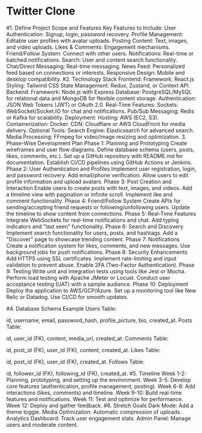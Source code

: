 # Twitter Clone

#1. Define Project Scope and Features
Key Features to Include:
User Authentication: Signup, login, password recovery.
Profile Management: Editable user profiles with avatar uploads.
Posting Content: Text, images, and video uploads.
Likes & Comments: Engagement mechanisms.
Friend/Follow System: Connect with other users.
Notifications: Real-time or batched notifications.
Search: User and content search functionality.
Chat/Direct Messaging: Real-time messaging.
News Feed: Personalized feed based on connections or interests.
Responsive Design: Mobile and desktop compatibility.
#2. Technology Stack
Frontend:
Framework: React.js
Styling: Tailwind CSS
State Management: Redux, Zustand, or Context API.
Backend:
Framework: Node.js with Express
Database: PostgreSQL/MySQL for relational data and MongoDB for flexible content storage.
Authentication: JSON Web Tokens (JWT) or OAuth 2.0.
Real-Time Features:
Sockets: WebSocket/Socket.IO for chat and notifications.
Pub/Sub Messaging: Redis or Kafka for scalability.
Deployment:
Hosting: AWS (EC2, S3).
Containerization: Docker.
CDN: Cloudflare or AWS CloudFront for media delivery.
Optional Tools:
Search Engine: Elasticsearch for advanced search.
Media Processing: FFmpeg for video/image resizing and optimization.
3. Phase-Wise Development Plan
Phase 1: Planning and Prototyping
Create wireframes and user flow diagrams.
Define database schema (users, posts, likes, comments, etc.).
Set up a GitHub repository with README.md for documentation.
Establish CI/CD pipelines using GitHub Actions or Jenkins.
Phase 2: User Authentication and Profiles
Implement user registration, login, and password recovery.
Add email/phone verification.
Allow users to edit profile information and upload avatars.
Phase 3: Post Creation and Interaction
Enable users to create posts with text, images, and videos.
Add a timeline view with pagination or infinite scroll.
Implement like and comment functionality.
Phase 4: Friend/Follow System
Create APIs for sending/accepting friend requests or following/unfollowing users.
Update the timeline to show content from connections.
Phase 5: Real-Time Features
Integrate WebSockets for real-time notifications and chat.
Add typing indicators and "last seen" functionality.
Phase 6: Search and Discovery
Implement search functionality for users, posts, and hashtags.
Add a "Discover" page to showcase trending content.
Phase 7: Notifications
Create a notification system for likes, comments, and new messages.
Use background jobs for push notifications.
Phase 8: Security Enhancements
Add HTTPS using SSL certificates.
Implement rate-limiting and input validation to prevent abuse.
Enable 2FA (Two-Factor Authentication).
Phase 9: Testing
Write unit and integration tests using tools like Jest or Mocha.
Perform load testing with Apache JMeter or Locust.
Conduct user acceptance testing (UAT) with a sample audience.
Phase 10: Deployment
Deploy the application to AWS/GCP/Azure.
Set up a monitoring tool like New Relic or Datadog.
Use CI/CD for smooth updates.

#4. Database Schema Example
Users Table:

id, username, email, password_hash, profile_picture, bio, created_at.
Posts Table:

id, user_id (FK), content, media_url, created_at.
Comments Table:

id, post_id (FK), user_id (FK), content, created_at.
Likes Table:

id, post_id (FK), user_id (FK), created_at.
Follows Table:

id, follower_id (FK), following_id (FK), created_at.
#5. Timeline
Week 1-2: Planning, prototyping, and setting up the environment.
Week 3-5: Develop core features (authentication, profile management, posting).
Week 6-8: Add interactions (likes, comments) and timeline.
Week 9-10: Build real-time features and notifications.
Week 11: Test and optimize for performance.
Week 12: Deploy and gather feedback.
#6. Stretch Goals
Dark Mode: Add a theme toggle.
Media Optimization: Automatic compression of uploads.
Analytics Dashboard: Track user engagement stats.
Admin Panel: Manage users and moderate content.
